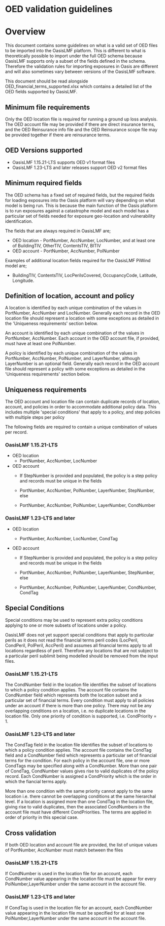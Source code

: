 OED validation guidelines
=======================

# Overview 
This document contains some guidelines on what is a valid set of OED files to be imported into the OasisLMF platform. This is different to what is theoretically possible to import under the full OED schema because OasisLMF supports only a subset of the fields defined in the schema. Therefore the validation rules for importing exposures in Oasis are different and will also sometimes vary between versions of the OasisLMF software.

This document should be read alongside OED_financial_terms_supported.xlsx which contains a detailed list of the OED fields supported by OasisLMF.

## Minimum file requirements
Only the OED location file is required for running a ground up loss analysis.  The OED account file may be provided if there are direct insurance terms, and the OED Reinsurance info file and the OED Reinsurance scope file may be provided together if there are reinsurance terms. 

## OED Versions supported
* OasisLMF 1.15.21-LTS supports OED v1 format files
* OasisLMF 1.23-LTS and later releases support OED v2 format files

## Minimum required fields
The OED schema has a fixed set of required fields, but the required fields for loading exposures into the Oasis platform will vary depending on what model is being run.  This is because the main function of the Oasis platform is to run exposures against a catastrophe model and each model has a particular set of fields needed for exposure geo-location and vulnerability identification.

The fields that are always required in OasisLMF are;
* OED location - PortNumber, AccNumber, LocNumber, and at least one of BuildingTIV, OtherTIV, ContentsTIV, BITIV
* OED account - PortNumber, AccNumber, PolNumber

Examples of additional location fields required for the OasisLMF PiWind model are;

* BuildingTIV, ContentsTIV, LocPerilsCovered, OccupancyCode, Latitude, Longitude.

## Definition of location, account and policy
A location is identified by each unique combination of the values in PortNumber, AccNumber and LocNumber. Generally each record in the OED location file should represent a location with some exceptions as detailed in the 'Uniqueness requirements' section below.

An account is identified by each unique combination of the values in PortNumber, AccNumber. Each account in the OED account file, if provided, must have at least one PolNumber. 

A policy is identified by each unique combination of the values in PortNumber, AccNumber, PolNumber, and LayerNumber, although LayerNumber is an optional field.  Generally each record in the OED account file should represent a policy with some exceptions as detailed in the 'Uniqueness requirements' section below.

## Uniqueness requirements 

The OED account and location file can contain duplicate records of location, account, and policies in order to accommodate additional policy data.  This includes multiple 'special conditions' that apply to a policy, and step policies with multiple steps per policy

The following fields are required to contain a unique combination of values per record.

### OasisLMF 1.15.21-LTS
* OED location
  * PortNumber, AccNumber, LocNumber
* OED account
  * If StepNumber is provided and populated, the policy is a step policy and records must be unique in the fields
  * PortNumber, AccNumber, PolNumber, LayerNumber, StepNumber, else 

  * PortNumber, AccNumber, PolNumber, LayerNumber, CondNumber

### OasisLMF 1.23-LTS and later
* OED location
  * PortNumber, AccNumber, LocNumber, CondTag

* OED account
  * If StepNumber is provided and populated, the policy is a step policy and records must be unique in the fields
  * PortNumber, AccNumber, PolNumber, LayerNumber, StepNumber, else 

  * PortNumber, AccNumber, PolNumber, LayerNumber, CondNumber, CondTag

## Special Conditions
Special conditions may be used to represent extra policy conditions applying to one or more subsets of locations under a policy.

OasisLMF does not yet support special conditions that apply to particular perils as it does not read the financial terms peril codes (LocPeril, CondPeril, PolPeril, AccPeril) and assumes all financial terms apply to all locations regardless of peril. Therefore any locations that are not subject to a particular peril sublimit being modelled should be removed from the input files.

### OasisLMF 1.15.21-LTS

The CondNumber field in the location file identifies the subset of locations to which a policy condition applies. The account file contains the CondNumber field which represents both the location subset and a particular set of financial terms. Every condition must apply to all policies under an account if there is more than one policy. There may not be any overlapping conditions on a location, i.e. no duplicate locations in the location file. Only one priority of condition is supported, i.e. CondPriority = 1.

### OasisLMF 1.23-LTS and later
The CondTag field in the location file identifies the subset of locations to which a policy condition applies. The account file contains the CondTag field and a CondNumber field which represents a particular set of financial terms for the condition. For each policy in the account file, one or more CondTags may be specified along with a CondNumber. More than one pair of CondTag, CondNumber values gives rise to valid duplicates of the policy record. Each CondNumber is assigned a CondPriority which is the order in which the fiancial terms apply.

More than one condition with the same priority cannot apply to the same location i.e. there cannot be overlapping conditions at the same hierarchal level. If a location is assigned more than one CondTag in the location file, giving rise to valid duplicates, then the associated CondNumbers in the account file must have different CondPriorities. The terms are applied in order of priority in this special case.

## Cross validation
If both OED location and account file are provided, the list of unique values of PortNumber, AccNumber must match between the files

### OasisLMF 1.15.21-LTS
If CondNumber is used in the location file for an account, each CondNumber value appearing in the location file must be appear for every PolNumber,LayerNumber under the same account in the account file.

### OasisLMF 1.23-LTS and later
If CondTag is used in the location file for an account, each CondNumber value appearing in the location file must be specified for at least one PolNumber,LayerNumber under the same account in the account file.
